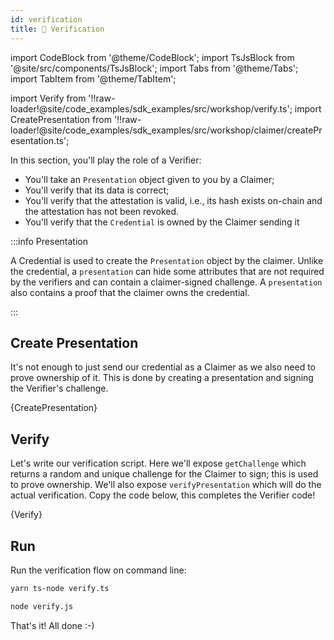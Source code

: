 ```yaml
---
id: verification
title: 🤝 Verification
---
```


import CodeBlock from '@theme/CodeBlock';
import TsJsBlock from '@site/src/components/TsJsBlock';
import Tabs from '@theme/Tabs';
import TabItem from '@theme/TabItem';

import Verify from '!!raw-loader!@site/code_examples/sdk_examples/src/workshop/verify.ts';
import CreatePresentation from '!!raw-loader!@site/code_examples/sdk_examples/src/workshop/claimer/createPresentation.ts';

In this section, you'll play the role of a <span className="label-role verifier">Verifier</span>:

- You'll take an `Presentation` object given to you by a <span className="label-role claimer">Claimer</span>;
- You'll verify that its data is correct;
- You'll verify that the attestation is valid, i.e., its hash exists on-chain and the attestation has not been revoked.
- You'll verify that the `Credential` is owned by the <span className="label-role claimer">Claimer</span> sending it

:::info Presentation

A Credential is used to create the `Presentation` object by the <span className="label-role claimer">claimer</span>.
Unlike the credential, a `presentation` can hide some attributes that are not required by the <span className="label-role verifier">verifiers</span> and can contain a claimer-signed challenge.
A `presentation` also contains a proof that the <span className="label-role claimer">claimer</span> owns the credential.

:::

## Create Presentation

It's not enough to just send our credential as a <span className="label-role claimer">Claimer</span> as we also need to prove ownership of it.
This is done by creating a presentation and signing the <span className="label-role verifier">Verifier</span>'s challenge.

<TsJsBlock fileName="claimer/createPresentation">
  {CreatePresentation}
</TsJsBlock>

## Verify

Let's write our verification script.
Here we'll expose `getChallenge` which returns a random and unique
challenge for the <span className="label-role claimer">Claimer</span> to sign; this is used to prove ownership.
We'll also expose `verifyPresentation` which will do the actual verification.
Copy the code below, this completes the <span className="label-role verifier">Verifier</span> code!

<TsJsBlock fileName="verify">
  {Verify}
</TsJsBlock>

## Run

Run the verification flow on command line:

<Tabs groupId="ts-js-choice">
  <TabItem value='ts' label='Typescript' default>

  ```bash
  yarn ts-node verify.ts
  ```

  </TabItem>
  <TabItem value='js' label='Javascript' default>

  ```bash
  node verify.js
  ```

  </TabItem>
</Tabs>

That's it! All done :-)
